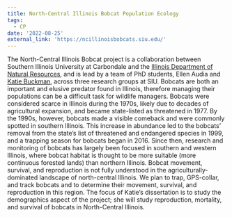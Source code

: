 ```yaml
---
title: North-Central Illinois Bobcat Population Ecology
tags:
  - CP
date: '2022-08-25'
external_link: 'https://ncillinoisbobcats.siu.edu/'
---
```

  
  The North-Central Illinois Bobcat project is a collaboration between Southern Illinois University at Carbondale and the [Illinois Department of Natural Resources](https://www2.illinois.gov/dnr/Pages/default.aspx), and is lead by a team of PhD students, Ellen Audia and [Katie Buckman](https://peaselab.com/author/katie-buckman/), across three research groups at SIU. Bobcats are both an important and elusive predator found in Illinois, therefore managing their populations can be a difficult task for wildlife managers. Bobcats were considered scarce in Illinois during the 1970s, likely due to decades of agricultural expansion, and became state-listed as threatened in 1977. By the 1990s, however, bobcats made a visible comeback and were commonly spotted in southern Illinois. This increase in abundance led to the bobcats’ removal from the state’s list of threatened and endangered species in 1999, and a trapping season for bobcats began in 2016. Since then, research and monitoring of bobcats has largely been focused in southern and western Illinois, where bobcat habitat is thought to be more suitable (more continuous forested lands) than northern Illinois. Bobcat movement, survival, and reproduction is not fully understood in the agriculturally-dominated landscape of north-central Illinois. We plan to trap, GPS-collar, and track bobcats and to determine their movement, survival, and reproduction in this region. The focus of Katie’s dissertation is to study the demographics aspect of the project; she will study reproduction, mortality, and survival of bobcats in North-Central Illinois.